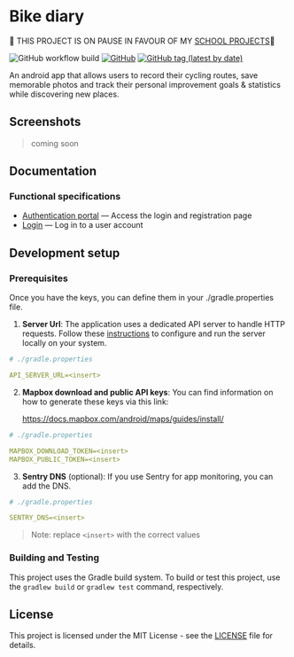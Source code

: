 # Bike diary

🚧 THIS PROJECT IS ON PAUSE IN FAVOUR OF MY [SCHOOL PROJECTS](https://github.com/ericafenyo/project-cda/)🚧

![GitHub workflow build](https://github.com/ericafenyo/bike-diary/actions/workflows/android.yml/badge.svg)
[![GitHub](https://img.shields.io/github/license/ericafenyo/bike-diary)](LICENSE)
[![GitHub tag (latest by date)](https://img.shields.io/github/v/tag/ericafenyo/bike-diary?label=version)][version]

An android app that allows users to record their cycling routes, save memorable photos and track their personal improvement goals & statistics while discovering new places.

[version]: https://github.com/ericafenyo/bike-diary/releases

## Screenshots
> coming soon

## Documentation
### Functional specifications
* [Authentication portal](docs/functional-specifications/auth-portal.md) &mdash; Access the login and registration page
* [Login](docs/functional-specifications/login.md) &mdash; Log in to a user account

## Development setup

### Prerequisites

Once you have the keys, you can define them in your ./gradle.properties file.

1. **Server Url**: The application uses a dedicated API server to handle HTTP requests. Follow these [instructions](https://github.com/ericafenyo/bike-diary-api/blob/main/README.md) to configure and run the server locally on your system.

```yml
# ./gradle.properties

API_SERVER_URL=<insert>
```

2. **Mapbox download and public API keys**: You can find information on how to generate these keys via this link:

   https://docs.mapbox.com/android/maps/guides/install/

```yml
# ./gradle.properties

MAPBOX_DOWNLOAD_TOKEN=<insert>
MAPBOX_PUBLIC_TOKEN=<insert>
```

3. **Sentry DNS** (optional): If you use Sentry for app monitoring, you can add the DNS.

```yml
# ./gradle.properties

SENTRY_DNS=<insert>
```

> Note: replace `<insert>` with the correct values

### Building and Testing

This project uses the Gradle build system. To build or test this project, use the `gradlew build` or `gradlew test` command, respectively.

## License

This project is licensed under the MIT License - see the [LICENSE](LICENSE) file for details.
